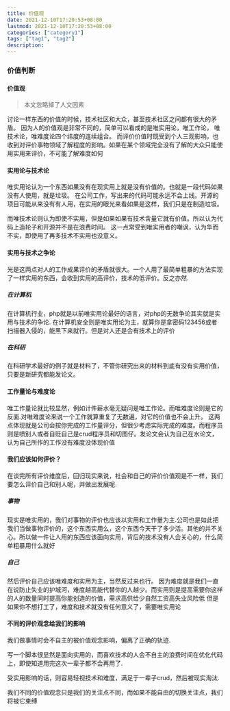 ```yaml
---
title: 价值观
date: 2021-12-10T17:20:53+08:00
lastmod: 2021-12-10T17:20:53+08:00
categories: ["category1"]
tags: ["tag1", "tag2"]
description:
---
```


### 价值判断

#### 价值观

> 本文忽略掉了人文因素

讨论一样东西的价值的时候，技术社区和大众，甚至技术社区之间都有很大的矛盾。
因为人的价值观是非常不同的，简单可以看成的是唯实用论，唯工作论， 唯技术论，唯难度论四个纬度的连续组合。
而评价价值时既受到个人三观影响，也收到对评价事物领域了解程度的影响。如果在某个领域完全没有了解的大众只能使用实用来评价，不可能了解难度如何



#### 实用论与技术论

唯实用论认为一个东西如果没有在现实用上就是没有价值的。也就是一段代码如果没有人使用，就是垃圾。
在公司工作，写出来的代码可能永远不会上线。开源的项目可能从来没有有人用，在实用的眼光来看如果是这样，我们只是在制造垃圾。

而唯技术论则认为即使不实用，但是如果如果有技术含量它就有价值。所以认为代码上造轮子和开源并不是在浪费时间。
这一点常受到唯实用者的嘲讽，认为华而不实，即使用了再多技术不实用也没意义。



#### 实用与技术之争论

光是这两点对人的工作成果评价的矛盾就很大。一个人用了最简单粗暴的方法实现了一样实用的东西，会收到实用的高评价，技术的低评价。反之亦然.

##### 在计算机

在计算机行业，php就是以前唯实用论最好的语言，对php的无数争论其实就是实用与技术的争论.
在计算机安全则是唯实用论为主，就算你是拿密码123456或者扫描器入侵的，能黑下来就行。但是对人还是会有技术上的评价

##### 在科研

在科研学术最好的例子就是材料了，不管你研究出来的材料到底有没有实用价值，只要是新研究都能发论文。



#### 工作量论与难度论

唯工作量论就比较显然，例如计件薪水毫无疑问是唯工作论。而唯难度论则是它的反面.对唯难度论来说一个工作就算重复了无数遍，对它的价值也不会上升。
这两点体现就是公司会按你完成的工作量评分，但很少考虑实际完成的难度。而程序员则是喷别人或者自贬自己是crud程序员和切图仔。发论文会认为自己在水论文，认为自己所作的工作没有难度没体现价值



#### 我们应该如何评价？

在谈完所有评价维度后，回归现实来说，社会和自己的评价价值观是不一样，我们要怎么评价自己和别人呢，并做出发展呢.

##### 事物

现实是唯实用的，我们对事物的评价也应该以实用和工作量为主.公司也是如此把我们当做事物评价的，这个东西实用么，这个东西今天干了多少活。其他的并不关心。所以做一件让人用的东西应该面向实用，背后的技术没有人会关心的，什么简单粗暴用什么就好



##### 自己

然后评价自己应该唯难度和实用为主，当然反过来也行。
因为难度就是我们一直在说防止失业的护城河，难度越高能代替你的人越少。而实用则是提高需要你这样的人的数量同时提高你能创造的价值，需求高供给少自然工资高失业风险低
但是如果你不想打工了，难度和技术就没有任何意义了，需要唯实用论



#### 不同的评价观念给我们的影响

我们做事情时会不自主的被价值观念影响，偏离了正确的轨迹.

写一个脚本很显然是面向实用的，而喜欢技术的人会不自主的浪费时间在优化代码上，即使知道用完这次一辈子都不会再用了.

受实用影响的话，则容易轻视技术和难度，满足于一辈子crud，然后被现实淘汰.

我们不同的价值观念只是我们的关注点不同，而如果不能自由的切换关注点，我们将被它束缚

